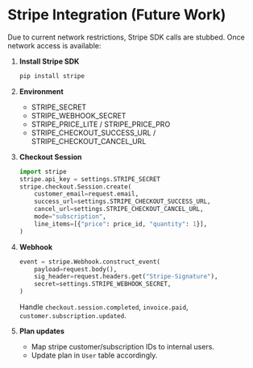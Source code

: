 # Stripe Integration (Future Work)

Due to current network restrictions, Stripe SDK calls are stubbed. Once network access is available:

1. **Install Stripe SDK**
   ```bash
   pip install stripe
   ```

2. **Environment**
   - STRIPE_SECRET
   - STRIPE_WEBHOOK_SECRET
   - STRIPE_PRICE_LITE / STRIPE_PRICE_PRO
   - STRIPE_CHECKOUT_SUCCESS_URL / STRIPE_CHECKOUT_CANCEL_URL

3. **Checkout Session**
   ```python
   import stripe
   stripe.api_key = settings.STRIPE_SECRET
   stripe.checkout.Session.create(
       customer_email=request.email,
       success_url=settings.STRIPE_CHECKOUT_SUCCESS_URL,
       cancel_url=settings.STRIPE_CHECKOUT_CANCEL_URL,
       mode="subscription",
       line_items=[{"price": price_id, "quantity": 1}],
   )
   ```

4. **Webhook**
   ```python
   event = stripe.Webhook.construct_event(
       payload=request.body(),
       sig_header=request.headers.get("Stripe-Signature"),
       secret=settings.STRIPE_WEBHOOK_SECRET,
   )
   ```
   Handle `checkout.session.completed`, `invoice.paid`, `customer.subscription.updated`.

5. **Plan updates**
   - Map stripe customer/subscription IDs to internal users.
   - Update plan in `User` table accordingly.

